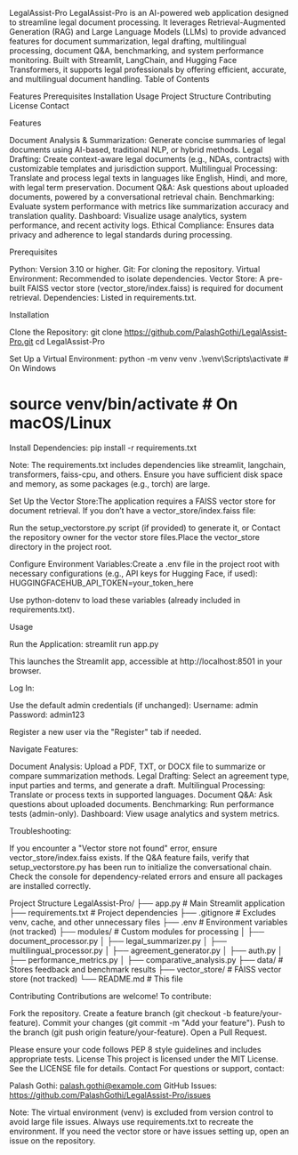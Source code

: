 LegalAssist-Pro
LegalAssist-Pro is an AI-powered web application designed to streamline legal document processing. It leverages Retrieval-Augmented Generation (RAG) and Large Language Models (LLMs) to provide advanced features for document summarization, legal drafting, multilingual processing, document Q&A, benchmarking, and system performance monitoring. Built with Streamlit, LangChain, and Hugging Face Transformers, it supports legal professionals by offering efficient, accurate, and multilingual document handling.
Table of Contents

Features
Prerequisites
Installation
Usage
Project Structure
Contributing
License
Contact

Features

Document Analysis & Summarization: Generate concise summaries of legal documents using AI-based, traditional NLP, or hybrid methods.
Legal Drafting: Create context-aware legal documents (e.g., NDAs, contracts) with customizable templates and jurisdiction support.
Multilingual Processing: Translate and process legal texts in languages like English, Hindi, and more, with legal term preservation.
Document Q&A: Ask questions about uploaded documents, powered by a conversational retrieval chain.
Benchmarking: Evaluate system performance with metrics like summarization accuracy and translation quality.
Dashboard: Visualize usage analytics, system performance, and recent activity logs.
Ethical Compliance: Ensures data privacy and adherence to legal standards during processing.

Prerequisites

Python: Version 3.10 or higher.
Git: For cloning the repository.
Virtual Environment: Recommended to isolate dependencies.
Vector Store: A pre-built FAISS vector store (vector_store/index.faiss) is required for document retrieval.
Dependencies: Listed in requirements.txt.

Installation

Clone the Repository:
git clone https://github.com/PalashGothi/LegalAssist-Pro.git
cd LegalAssist-Pro


Set Up a Virtual Environment:
python -m venv venv
.\venv\Scripts\activate  # On Windows
# source venv/bin/activate  # On macOS/Linux


Install Dependencies:
pip install -r requirements.txt

Note: The requirements.txt includes dependencies like streamlit, langchain, transformers, faiss-cpu, and others. Ensure you have sufficient disk space and memory, as some packages (e.g., torch) are large.

Set Up the Vector Store:The application requires a FAISS vector store for document retrieval. If you don’t have a vector_store/index.faiss file:

Run the setup_vectorstore.py script (if provided) to generate it, or
Contact the repository owner for the vector store files.Place the vector_store directory in the project root.


Configure Environment Variables:Create a .env file in the project root with necessary configurations (e.g., API keys for Hugging Face, if used):
HUGGINGFACEHUB_API_TOKEN=your_token_here

Use python-dotenv to load these variables (already included in requirements.txt).


Usage

Run the Application:
streamlit run app.py

This launches the Streamlit app, accessible at http://localhost:8501 in your browser.

Log In:

Use the default admin credentials (if unchanged):
Username: admin
Password: admin123


Register a new user via the "Register" tab if needed.


Navigate Features:

Document Analysis: Upload a PDF, TXT, or DOCX file to summarize or compare summarization methods.
Legal Drafting: Select an agreement type, input parties and terms, and generate a draft.
Multilingual Processing: Translate or process texts in supported languages.
Document Q&A: Ask questions about uploaded documents.
Benchmarking: Run performance tests (admin-only).
Dashboard: View usage analytics and system metrics.


Troubleshooting:

If you encounter a "Vector store not found" error, ensure vector_store/index.faiss exists.
If the Q&A feature fails, verify that setup_vectorstore.py has been run to initialize the conversational chain.
Check the console for dependency-related errors and ensure all packages are installed correctly.



Project Structure
LegalAssist-Pro/
├── app.py                    # Main Streamlit application
├── requirements.txt          # Project dependencies
├── .gitignore               # Excludes venv, cache, and other unnecessary files
├── .env                     # Environment variables (not tracked)
├── modules/                 # Custom modules for processing
│   ├── document_processor.py
│   ├── legal_summarizer.py
│   ├── multilingual_processor.py
│   ├── agreement_generator.py
│   ├── auth.py
│   ├── performance_metrics.py
│   ├── comparative_analysis.py
├── data/                    # Stores feedback and benchmark results
├── vector_store/            # FAISS vector store (not tracked)
└── README.md                # This file

Contributing
Contributions are welcome! To contribute:

Fork the repository.
Create a feature branch (git checkout -b feature/your-feature).
Commit your changes (git commit -m "Add your feature").
Push to the branch (git push origin feature/your-feature).
Open a Pull Request.

Please ensure your code follows PEP 8 style guidelines and includes appropriate tests.
License
This project is licensed under the MIT License. See the LICENSE file for details.
Contact
For questions or support, contact:

Palash Gothi: palash.gothi@example.com
GitHub Issues: https://github.com/PalashGothi/LegalAssist-Pro/issues


Note: The virtual environment (venv) is excluded from version control to avoid large file issues. Always use requirements.txt to recreate the environment. If you need the vector store or have issues setting up, open an issue on the repository.

